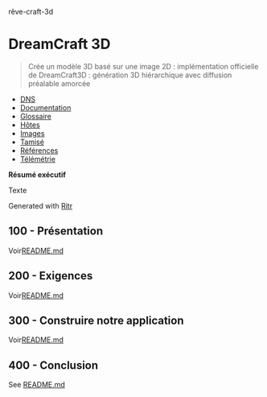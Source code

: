 rêve-craft-3d

# DreamCraft 3D

> Crée un modèle 3D basé sur une image 2D : implémentation officielle de DreamCraft3D : génération 3D hiérarchique avec diffusion préalable amorcée

-   [DNS](./DNS.md)
-   [Documentation](./DOCUMENTATION.md)
-   [Glossaire](./GLOSSARY.md)
-   [Hôtes](./HOSTS.md)
-   [Images](./IMAGES.md)
-   [Tamisé](./PODMAN.md)
-   [Références](./REFERENCES.md)
-   [Télémétrie](./TELEMETRY.md)

**Résumé exécutif**

Texte

Generated with [Ritr](https://app.rytr.me)

## 100 - Présentation

Voir[README.md](./100/README.md)

## 200 - Exigences

Voir[README.md](./200/README.md)

## 300 - Construire notre application

Voir[README.md](./300/README.md)

## 400 - Conclusion

See [README.md](./400/README.md)
